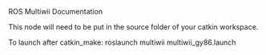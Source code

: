 ROS Multiwii Documentation

This node will need to be put in the source folder of your catkin workspace.

To launch after catkin_make: roslaunch multiwii multiwii_gy86.launch

